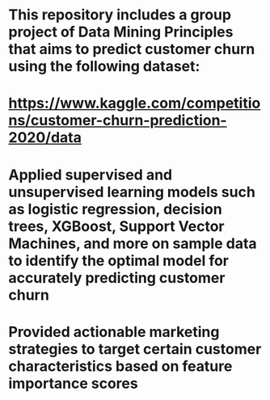 # This repository includes a group project of Data Mining Principles that aims to predict customer churn using the following dataset: 
# https://www.kaggle.com/competitions/customer-churn-prediction-2020/data
# Applied supervised and unsupervised learning models such as logistic regression, decision trees, XGBoost, Support Vector Machines, and more on sample data to identify the optimal model for accurately predicting customer churn
# Provided actionable marketing strategies to target certain customer characteristics based on feature importance scores
